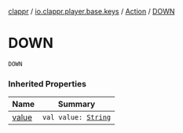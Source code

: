 [clappr](../../index.md) / [io.clappr.player.base.keys](../index.md) / [Action](index.md) / [DOWN](./-d-o-w-n.md)

# DOWN

`DOWN`

### Inherited Properties

| Name | Summary |
|---|---|
| [value](value.md) | `val value: `[`String`](https://kotlinlang.org/api/latest/jvm/stdlib/kotlin/-string/index.html) |
